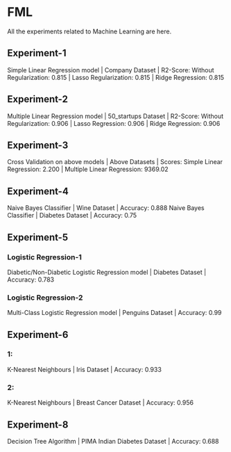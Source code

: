 # FML
All the experiments related to Machine Learning are here.
## Experiment-1
Simple Linear Regression model | Company Dataset | R2-Score: Without Regularization: 0.815 | Lasso Regularization: 0.815 | Ridge Regression: 0.815
## Experiment-2
Multiple Linear Regression model | 50_startups Dataset | R2-Score: Without Regularization: 0.906 | Lasso Regression: 0.906 | Ridge Regression: 0.906
## Experiment-3
Cross Validation on above models | Above Datasets | Scores: Simple Linear Regression: 2.200 | Multiple Linear Regression: 9369.02
## Experiment-4
Naive Bayes Classifier | Wine Dataset | Accuracy: 0.888
Naive Bayes Classifier | Diabetes Dataset | Accuracy: 0.75
## Experiment-5
### Logistic Regression-1
Diabetic/Non-Diabetic Logistic Regression model | Diabetes Dataset | Accuracy: 0.783
### Logistic Regression-2
Multi-Class Logistic Regression model | Penguins Dataset | Accuracy: 0.99
## Experiment-6
### 1:
K-Nearest Neighbours | Iris Dataset | Accuracy: 0.933
### 2:
K-Nearest Neighbours | Breast Cancer Dataset | Accuracy: 0.956
## Experiment-8
Decision Tree Algorithm | PIMA Indian Diabetes Dataset | Accuracy: 0.688
